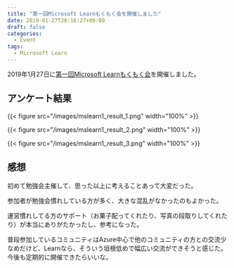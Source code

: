 ```yaml
---
title: "第一回Microsoft Learnもくもく会を開催しました"
date: 2019-01-27T20:16:27+09:00
draft: false
categories:
  - Event
tags:
  - Microsoft Learn
---
```


2019年1月27日に[第一回Microsoft Learnもくもく会](https://mslearn.connpass.com/event/115666/)を開催しました。

<!--more-->

## アンケート結果

{{< figure src="/images/mslearn1_result_1.png" width="100%" >}}

{{< figure src="/images/mslearn1_result_2.png" width="100%" >}}

{{< figure src="/images/mslearn1_result_3.png" width="100%" >}}

## 感想

初めて勉強会主催して、思った以上に考えることあって大変だった。

参加者が勉強会慣れしている方が多く、大きな混乱がなかったのもよかった。

運営慣れしてる方のサポート（お菓子配ってくれたり、写真の段取りしてくれたり）が本当にありがたかったし、参考になった。

普段参加しているコミュニティはAzure中心で他のコミュニティの方との交流少なめだけど、Learnなら、そういう垣根低めで幅広い交流ができそうと感じた。今後も定期的に開催できたらいいな。